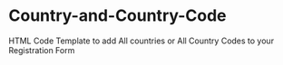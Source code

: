 # Country-and-Country-Code
HTML Code Template to add All countries or All Country Codes to your Registration Form

